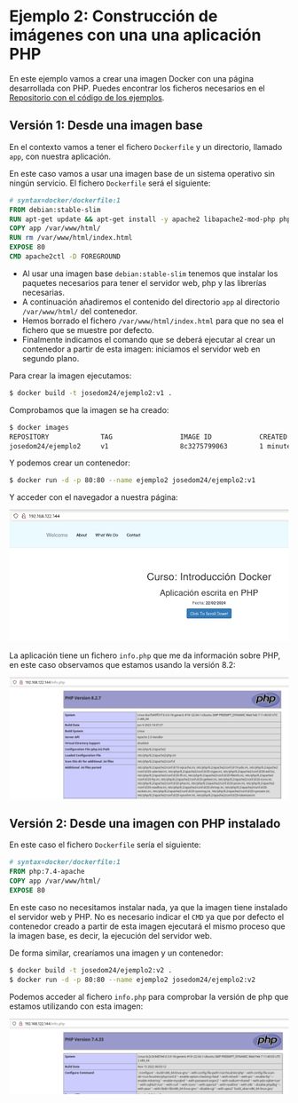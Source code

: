 # Ejemplo 2: Construcción de imágenes con una una aplicación PHP

En este ejemplo vamos a crear una imagen Docker con una página desarrollada con PHP. 
Puedes encontrar los ficheros necesarios en el [Repositorio con el código de los ejemplos](https://github.com/josedom24/ejemplos_curso_docker_ow).

## Versión 1: Desde una imagen base

En el contexto vamos a tener el fichero `Dockerfile` y un directorio, llamado `app`, con nuestra aplicación.

En este caso vamos a usar una imagen base de un sistema operativo sin ningún servicio. El fichero `Dockerfile` será el siguiente:

```Dockerfile
# syntax=docker/dockerfile:1
FROM debian:stable-slim
RUN apt-get update && apt-get install -y apache2 libapache2-mod-php php && apt-get clean && rm -rf /var/lib/apt/lists/*
COPY app /var/www/html/
RUN rm /var/www/html/index.html
EXPOSE 80
CMD apache2ctl -D FOREGROUND
```

* Al usar una imagen base `debian:stable-slim` tenemos que instalar los paquetes necesarios para tener el servidor web, php y las librerías necesarias. 
* A continuación añadiremos el contenido del directorio `app` al directorio `/var/www/html/` del contenedor. 
* Hemos borrado el fichero `/var/www/html/index.html` para que no sea el fichero que se muestre por defecto.
* Finalmente indicamos el comando que se deberá ejecutar al crear un contenedor a partir de esta imagen: iniciamos el servidor web en segundo plano.

Para crear la imagen ejecutamos:

```bash
$ docker build -t josedom24/ejemplo2:v1 .
```

Comprobamos que la imagen se ha creado:

```bash
$ docker images
REPOSITORY             TAG                 IMAGE ID            CREATED             SIZE
josedom24/ejemplo2     v1                  8c3275799063        1 minute ago      226MB
```

Y podemos crear un contenedor:

```bash
$ docker run -d -p 80:80 --name ejemplo2 josedom24/ejemplo2:v1
```

Y acceder con el navegador a nuestra página:

![ejemplo2](img/ejemplo2.png)

La aplicación tiene un fichero `info.php` que me da información sobre PHP, en este caso observamos que estamos usando la versión 8.2:

![ejemplo2](img/ejemplo2_phpinfo.png)


## Versión 2: Desde una imagen con PHP instalado

En este caso el fichero `Dockerfile` sería el siguiente:

```Dockerfile
# syntax=docker/dockerfile:1
FROM php:7.4-apache
COPY app /var/www/html/
EXPOSE 80
```

En este caso no necesitamos instalar nada, ya que la imagen tiene instalado el servidor web y PHP. No es necesario indicar el `CMD` ya que por defecto el contenedor creado a partir de esta imagen ejecutará el mismo proceso que la imagen base, es decir, la ejecución del servidor web.

De forma similar, crearíamos una imagen y un contenedor:

```bash
$ docker build -t josedom24/ejemplo2:v2 .
$ docker run -d -p 80:80 --name ejemplo2 josedom24/ejemplo2:v2
```

Podemos acceder al fichero `info.php` para comprobar la versión de php que estamos utilizando con esta imagen:

![ejemplo2](img/ejemplo2_phpinfo2.png)